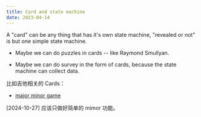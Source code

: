 ```yaml
---
title: Card and state machine
date: 2023-04-14
---
```


A "card" can be any thing that has it's own state machine,
"revealed or not" is but one simple state machine.

- Maybe we can do puzzles in cards -- like Raymond Smullyan.

- Maybe we can do survey in the form of cards,
  because the state machine can collect data.

比如吉他相关的 Cards：

- [major minor game](https://www.youtube.com/watch?v=2Fjd-VJjvO8)

[2024-10-27] 应该只做好简单的 mimor 功能。
